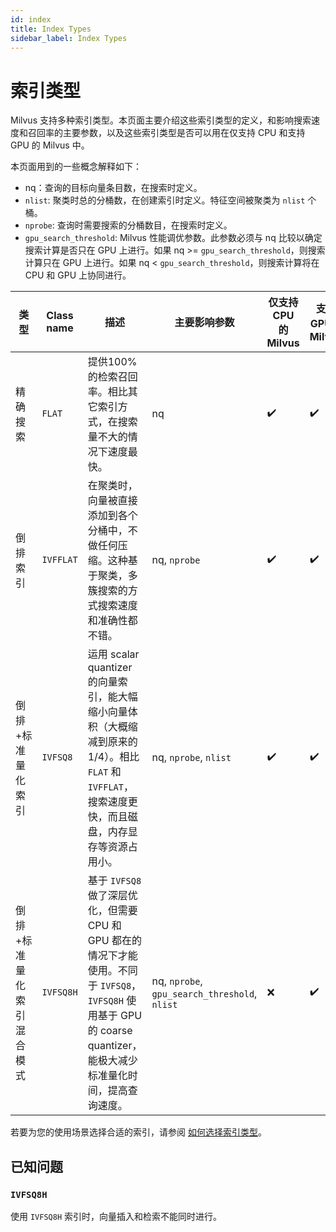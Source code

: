 ```yaml
---
id: index
title: Index Types
sidebar_label: Index Types
---
```


# 索引类型 

Milvus 支持多种索引类型。本页面主要介绍这些索引类型的定义，和影响搜索速度和召回率的主要参数，以及这些索引类型是否可以用在仅支持 CPU 和支持 GPU 的 Milvus 中。

本页面用到的一些概念解释如下：

- nq：查询的目标向量条目数，在搜索时定义。
- `nlist`: 聚类时总的分桶数，在创建索引时定义。特征空间被聚类为 `nlist` 个桶。
- `nprobe`: 查询时需要搜索的分桶数目，在搜索时定义。
- `gpu_search_threshold`: Milvus 性能调优参数。此参数必须与 nq 比较以确定搜索计算是否只在 GPU 上进行。如果 nq >= `gpu_search_threshold`，则搜索计算只在 GPU 上进行。如果 nq < `gpu_search_threshold`，则搜索计算将在 CPU 和 GPU 上协同进行。

| 类型                      | Class name | 描述                                                         | 主要影响参数                                  | 仅支持 CPU 的 Milvus | 支持GPU的Milvus |
| ------------------------- | ---------- | ------------------------------------------------------------ | --------------------------------------------- | -------------------- | --------------- |
| 精确搜索                  | `FLAT`     | 提供100%的检索召回率。相比其它索引方式，在搜索量不大的情况下速度最快。 | nq                                            | ✔️                    | ✔️               |
| 倒排索引                  | `IVFFLAT`  | 在聚类时，向量被直接添加到各个分桶中，不做任何压缩。这种基于聚类，多簇搜索的方式搜索速度和准确性都不错。 | nq, `nprobe`                                  | ✔️                    | ✔️               |
| 倒排+标准量化索引         | `IVFSQ8`   | 运用 scalar quantizer 的向量索引，能大幅缩小向量体积（大概缩减到原来的1/4）。相比 `FLAT` 和 `IVFFLAT`，搜索速度更快，而且磁盘，内存显存等资源占用小。 | nq, `nprobe`, `nlist`                         | ✔️                    | ✔️               |
| 倒排+标准量化索引混合模式 | `IVFSQ8H`  | 基于 `IVFSQ8` 做了深层优化，但需要 CPU 和 GPU 都在的情况下才能使用。不同于 `IVFSQ8`，`IVFSQ8H` 使用基于 GPU 的 coarse quantizer，能极大减少标准量化时间，提高查询速度。 | nq, `nprobe`, `gpu_search_threshold`, `nlist` | ❌                    | ✔️               |

若要为您的使用场景选择合适的索引，请参阅 [如何选择索引类型](https://www.milvus.io/blog/2019/12/03/select-index)。

## 已知问题

### `IVFSQ8H`

使用 `IVFSQ8H` 索引时，向量插入和检索不能同时进行。
